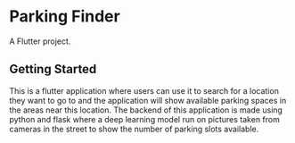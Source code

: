 # Parking Finder

A Flutter project.

## Getting Started

This is a flutter application where users can use it to search for a location they want to go to and the application will show available parking spaces in the areas near this location.
The backend of this application is made using python and flask where a deep learning model run on pictures taken from cameras in the street to show the number of parking slots available.
